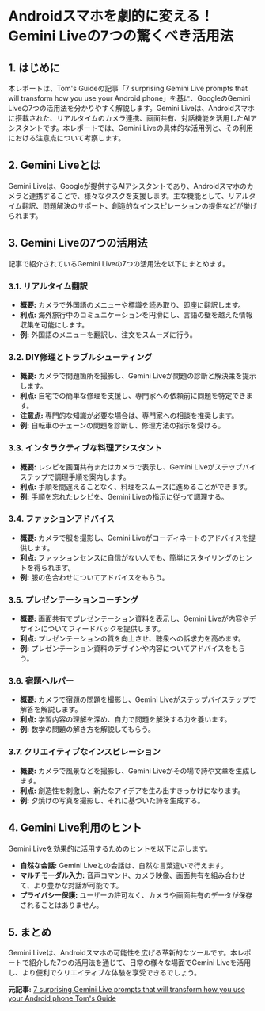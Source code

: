 # Androidスマホを劇的に変える！Gemini Liveの7つの驚くべき活用法

## 1. はじめに

本レポートは、Tom's Guideの記事「7 surprising Gemini Live prompts that will transform how you use your Android phone」を基に、GoogleのGemini Liveの7つの活用法を分かりやすく解説します。Gemini Liveは、Androidスマホに搭載された、リアルタイムのカメラ連携、画面共有、対話機能を活用したAIアシスタントです。本レポートでは、Gemini Liveの具体的な活用例と、その利用における注意点について考察します。

## 2. Gemini Liveとは

Gemini Liveは、Googleが提供するAIアシスタントであり、Androidスマホのカメラと連携することで、様々なタスクを支援します。主な機能として、リアルタイム翻訳、問題解決のサポート、創造的なインスピレーションの提供などが挙げられます。

## 3. Gemini Liveの7つの活用法

記事で紹介されているGemini Liveの7つの活用法を以下にまとめます。

### 3.1. リアルタイム翻訳

* **概要:** カメラで外国語のメニューや標識を読み取り、即座に翻訳します。
* **利点:** 海外旅行中のコミュニケーションを円滑にし、言語の壁を越えた情報収集を可能にします。
* **例:** 外国語のメニューを翻訳し、注文をスムーズに行う。

### 3.2. DIY修理とトラブルシューティング

* **概要:** カメラで問題箇所を撮影し、Gemini Liveが問題の診断と解決策を提示します。
* **利点:** 自宅での簡単な修理を支援し、専門家への依頼前に問題を特定できます。
* **注意点:** 専門的な知識が必要な場合は、専門家への相談を推奨します。
* **例:** 自転車のチェーンの問題を診断し、修理方法の指示を受ける。

### 3.3. インタラクティブな料理アシスタント

* **概要:** レシピを画面共有またはカメラで表示し、Gemini Liveがステップバイステップで調理手順を案内します。
* **利点:** 手順を間違えることなく、料理をスムーズに進めることができます。
* **例:** 手順を忘れたレシピを、Gemini Liveの指示に従って調理する。

### 3.4. ファッションアドバイス

* **概要:** カメラで服を撮影し、Gemini Liveがコーディネートのアドバイスを提供します。
* **利点:** ファッションセンスに自信がない人でも、簡単にスタイリングのヒントを得られます。
* **例:** 服の色合わせについてアドバイスをもらう。

### 3.5. プレゼンテーションコーチング

* **概要:** 画面共有でプレゼンテーション資料を表示し、Gemini Liveが内容やデザインについてフィードバックを提供します。
* **利点:** プレゼンテーションの質を向上させ、聴衆への訴求力を高めます。
* **例:** プレゼンテーション資料のデザインや内容についてアドバイスをもらう。

### 3.6. 宿題ヘルパー

* **概要:** カメラで宿題の問題を撮影し、Gemini Liveがステップバイステップで解答を解説します。
* **利点:** 学習内容の理解を深め、自力で問題を解決する力を養います。
* **例:** 数学の問題の解き方を解説してもらう。

### 3.7. クリエイティブなインスピレーション

* **概要:** カメラで風景などを撮影し、Gemini Liveがその場で詩や文章を生成します。
* **利点:** 創造性を刺激し、新たなアイデアを生み出すきっかけになります。
* **例:** 夕焼けの写真を撮影し、それに基づいた詩を生成する。

## 4. Gemini Live利用のヒント

Gemini Liveを効果的に活用するためのヒントを以下に示します。

* **自然な会話:** Gemini Liveとの会話は、自然な言葉遣いで行えます。
* **マルチモーダル入力:** 音声コマンド、カメラ映像、画面共有を組み合わせて、より豊かな対話が可能です。
* **プライバシー保護:** ユーザーの許可なく、カメラや画面共有のデータが保存されることはありません。

## 5. まとめ

Gemini Liveは、Androidスマホの可能性を広げる革新的なツールです。本レポートで紹介した7つの活用法を通じて、日常の様々な場面でGemini Liveを活用し、より便利でクリエイティブな体験を享受できるでしょう。



**元記事:** [7 surprising Gemini Live prompts that will transform how you use your Android phone Tom's Guide](https://www.tomsguide.com/ai/7-surprising-gemini-live-prompts-that-will-transform-how-you-use-your-android-phone)